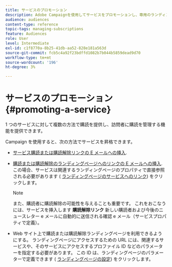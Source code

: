 ```yaml
---
title: サービスのプロモーション
description: Adobe Campaignを使用してサービスをプロモーションし、専用のランディングページ、E メール、または Web サイト上で直接顧客を惹きつけます。
audience: audiences
content-type: reference
topic-tags: managing-subscriptions
feature: Audiences
role: User
level: Intermediate
exl-id: c1f8770a-8b25-41db-aa52-828e181a563d
source-git-commit: fcb5c4a92f23bdffd1082b7b044b5859dead9d70
workflow-type: tm+mt
source-wordcount: '196'
ht-degree: 3%

---
```


# サービスのプロモーション{#promoting-a-service}

1 つのサービスに対して複数の方法で購読を提供し、訪問者に購読を管理する機能を提供できます。

Campaign を使用すると、次の方法でサービスを昇格できます。

* [サービス購読または購読解除リンクの E メールへの挿入](../../designing/using/links.md#inserting-a-link).

* [購読または購読解除のランディングページへのリンクの E メールへの挿入](../../designing/using/links.md). この場合、サービスは関連するランディングページのプロパティで直接参照される必要があります ( [ランディングページのサービスへのリンク](../../channels/using/configuring-landing-page.md#linking-a-landing-page-to-a-service)) をクリックします。

   >[!NOTE]
   >
   >また、購読者に購読解除の可能性を与えることも重要です。 これをおこなうには、サービスを挿入します <b>購読解除リンク</b> 新しい購読者および今後のニュースレター e メールに自動的に送信される確認 e メール（サービスプロパティで定義）。

* Web サイト上で購読または購読解除ランディングページを利用できるようにする。 ランディングページにアクセスするための URL には、関連するサービスや、そのサービスにアクセスするプロファイル ID などのパラメーターを指定する必要があります。 この ID は、ランディングページのパラメーターで定義できます ( [ランディングページの設定](../../channels/using/configuring-landing-page.md)) をクリックします。
